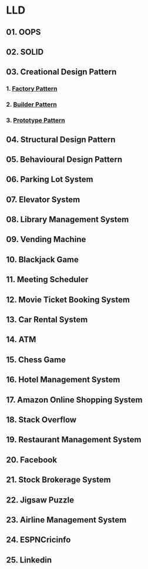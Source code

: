 # LLD

## 01. OOPS

## 02. SOLID

## 03. Creational Design Pattern
### 1. [Factory Pattern](src/main/java/io/at/learn/lld03/FactoryPattern.md)
### 2. [Builder Pattern](src/main/java/io/at/learn/lld03/Builder.md)
### 3. [Prototype Pattern](src/main/java/io/at/learn/lld03/Prototype.md)

## 04. Structural Design Pattern

## 05. Behavioural Design Pattern

## 06. Parking Lot System

## 07. Elevator System

## 08. Library Management System

## 09. Vending Machine

## 10. Blackjack Game

## 11. Meeting Scheduler

## 12. Movie Ticket Booking System

## 13. Car Rental System

## 14. ATM

## 15. Chess Game

## 16. Hotel Management System

## 17. Amazon Online Shopping System

## 18. Stack Overflow

## 19. Restaurant Management System

## 20. Facebook

## 21. Stock Brokerage System

## 22. Jigsaw Puzzle

## 23. Airline Management System

## 24. ESPNCricinfo

## 25. Linkedin